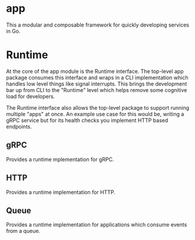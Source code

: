# app

This a modular and composable framework for quickly developing services in Go.

# Runtime

At the core of the app module is the Runtime interface. The top-level
app package consumes this interface and wraps in a CLI implementation
which handles low level things like signal interrupts. This brings the
development bar up from CLI to the "Runtime" level which helps remove
some cognitive load for developers.

The Runtime interface also allows the top-level package to support running
multiple "apps" at once. An example use case for this would be, writing a
gRPC service but for its health checks you implement HTTP based endpoints.

## gRPC

Provides a runtime mplementation for gRPC.

## HTTP

Provides a runtime implementation for HTTP.

## Queue

Provides a runtime implementation for applications which consume events from a queue.